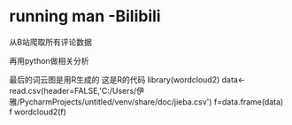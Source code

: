 # running man -Bilibili
从B站爬取所有评论数据

再用python做相关分析

最后的词云图是用R生成的
这是R的代码
library(wordcloud2)
data<-read.csv(header=FALSE,'C:/Users/伊雅/PycharmProjects/untitled/venv/share/doc/jieba.csv')
f=data.frame(data)
f
wordcloud2(f)
